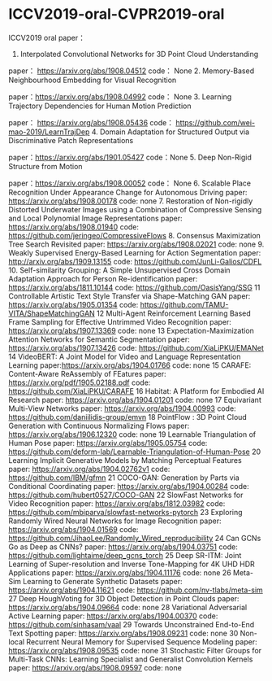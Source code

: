 # ICCV2019-oral-CVPR2019-oral

ICCV2019 oral paper：
1. Interpolated Convolutional Networks for 3D Point Cloud Understanding

paper： https://arxiv.org/abs/1908.04512
code： None
2. Memory-Based Neighbourhood Embedding for Visual Recognition

paper：https://arxiv.org/abs/1908.04992
code： None
3. Learning Trajectory Dependencies for Human Motion Prediction

paper： https://arxiv.org/abs/1908.05436
code： https://github.com/wei-mao-2019/LearnTrajDep
4. Domain Adaptation for Structured Output via Discriminative Patch Representations

paper：https://arxiv.org/abs/1901.05427
code：None
5. Deep Non-Rigid Structure from Motion

paper：https://arxiv.org/abs/1908.00052
code： None
6. Scalable Place Recognition Under Appearance Change for Autonomous Driving
paper: https://arxiv.org/abs/1908.00178
code:  none 
7. Restoration of Non-rigidly Distorted Underwater Images using a Combination of Compressive Sensing and Local Polynomial Image Representations 
paper: https://arxiv.org/abs/1908.01940
code: https://github.com/jeringeo/CompressiveFlows
8. Consensus Maximization Tree Search Revisited
paper: https://arxiv.org/abs/1908.02021
code: none
9. Weakly Supervised Energy-Based Learning for Action Segmentation
paper: http://arxiv.org/abs/1909.13155
code: https://github.com/JunLi-Galios/CDFL
10. Self-similarity Grouping: A Simple Unsupervised Cross Domain Adaptation Approach for Person Re-identification
paper: https://arxiv.org/abs/1811.10144
code: https://github.com/OasisYang/SSG
11 Controllable Artistic Text Style Transfer via Shape-Matching GAN
paper: https://arxiv.org/abs/1905.01354
code: https://github.com/TAMU-VITA/ShapeMatchingGAN
12 Multi-Agent Reinforcement Learning Based Frame Sampling for Effective Untrimmed Video Recognition
paper: https://arxiv.org/abs/1907.13369
code: none
13 Expectation-Maximization Attention Networks for Semantic Segmentation
paper: https://arxiv.org/abs/1907.13426
code: https://github.com/XiaLiPKU/EMANet
14 VideoBERT: A Joint Model for Video and Language Representation Learning
paper:https://arxiv.org/abs/1904.01766 
code: none 
15 CARAFE: Content-Aware ReAssembly of FEatures
paper: https://arxiv.org/pdf/1905.02188.pdf
code: https://github.com/XiaLiPKU/CARAFE
16 Habitat: A Platform for Embodied AI Research
paper: https://arxiv.org/abs/1904.01201
code: none 
17 Equivariant Multi-View Networks
paper: https://arxiv.org/abs/1904.00993
code:  https://github.com/daniilidis-group/emvn
18 PointFlow : 3D Point Cloud Generation with Continuous Normalizing Flows
paper: https://arxiv.org/abs/1906.12320
code: none
19 Learnable Triangulation of Human Pose
paper: https://arxiv.org/abs/1905.05754
code: https://github.com/deform-lab/Learnable-Triangulation-of-Human-Pose
20 Learning Implicit Generative Models by Matching Perceptual Features
paper: https://arxiv.org/abs/1904.02762v1
code: https://github.com/IBM/gfmn
21 COCO-GAN: Generation by Parts via Conditional Coordinating
paper: https://arxiv.org/abs/1904.00284
code: https://github.com/hubert0527/COCO-GAN
22 SlowFast Networks for Video Recognition
paper: https://arxiv.org/abs/1812.03982
code: https://github.com/mbiparva/slowfast-networks-pytorch
23 Exploring Randomly Wired Neural Networks for Image Recognition
paper: https://arxiv.org/abs/1904.01569
code: https://github.com/JihaoLee/Randomly_Wired_reproducibility
24 Can GCNs Go as Deep as CNNs?
paper: https://arxiv.org/abs/1904.03751
code: https://github.com/lightaime/deep_gcns_torch
25 Deep SR-ITM: Joint Learning of Super-resolution and Inverse Tone-Mapping for 4K UHD HDR Applications
paper: https://arxiv.org/abs/1904.11176
code: none
26 Meta-Sim Learning to Generate Synthetic Datasets
paper: https://arxiv.org/abs/1904.11621
code: https://github.com/nv-tlabs/meta-sim
27 Deep HoughVoting for 3D Object Detection in Point Clouds
paper: https://arxiv.org/abs/1904.09664
code: none 
28 Variational Adversarial Active Learning
paper: https://arxiv.org/abs/1904.00370
code: https://github.com/sinhasam/vaal
29 Towards Unconstrained End-to-End Text Spotting
paper: https://arxiv.org/abs/1908.09231
code: none
30 Non-local Recurrent Neural Memory for Supervised Sequence Modeling
paper: https://arxiv.org/abs/1908.09535
code: none
31 Stochastic Filter Groups for Multi-Task CNNs: Learning Specialist and Generalist Convolution Kernels
paper: https://arxiv.org/abs/1908.09597 
code: none 
